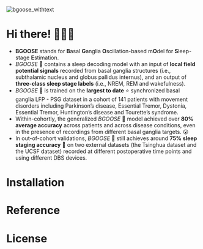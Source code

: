 ![bgoose_withtext](https://github.com/zixiao-yin/BGOOSE/assets/55424621/8ffcad88-94af-4d89-a34a-aa9ad6195cbb)
# Hi there! :swan::swan::swan: 
- **BGOOSE** stands for **B**asal **G**anglia **O**scillation-based m**O**del for **S**leep-stage **E**stimation. <br />
- _BGOOSE_ :swan: contains a sleep decoding model with an input of **local field potential signals** recorded from basal ganglia structures (i.e., subthalamic nucleus and globus pallidus internus), and an output of **three-class sleep stage labels** (i.e., NREM, REM and wakefulness). <br />
- _BGOOSE_ :swan: is trained on the **largest to date** :star: synchronized basal ganglia LFP - PSG dataset in a cohort of 141 patients with movement disorders including Parkinson’s disease, Essential Tremor, Dystonia, Essential Tremor, Huntington’s disease and Tourette’s syndrome. <br />
- Within-cohortly, the generalized _BGOOSE_ :swan: model achieved over **80% average accuracy** across patients and across disease conditions, even in the presence of recordings from different basal ganglia targets. :open_mouth: <br />
- In out-of-cohort validations, _BGOOSE_ :swan: still achieves around **75% sleep staging accuracy** :dart: on two external datasets (the Tsinghua dataset and the UCSF dataset) recorded at different postoperative time points and using different DBS devices.<br />

# Installation

# Reference

# License
